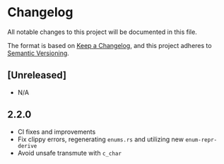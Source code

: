 # Changelog

All notable changes to this project will be documented in this file.

The format is based on [Keep a Changelog](https://keepachangelog.com/en/1.0.0/),
and this project adheres to [Semantic Versioning](https://semver.org/spec/v2.0.0.html).

## [Unreleased]

- N/A

## 2.2.0

- CI fixes and improvements
- Fix clippy errors, regenerating `enums.rs` and utilizing new `enum-repr-derive`
- Avoid unsafe transmute with `c_char`
